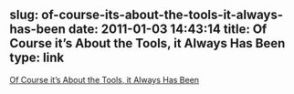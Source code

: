 slug: of-course-its-about-the-tools-it-always-has-been
date: 2011-01-03 14:43:14
title: Of Course it’s About the Tools, it Always Has Been
type: link
---

[Of Course it’s About the Tools, it Always Has Been](http://mondaybynoon.com/2011/01/03/its-about-the-tools/)
